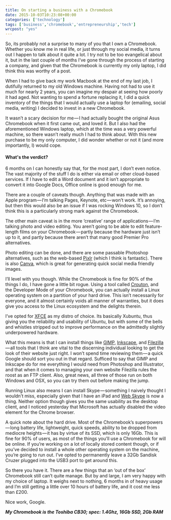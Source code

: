```yaml
---
title: On starting a business with a Chromebook
date: 2015-10-03T10:23:08+00:00
categories: ['technology']
tags: ['business','chromebook','entrepreneurship','tech']
wrcpost: "yes"
---
```

So, its probably not a surprise to many of you that I own a Chromebook. Whether you know me in real life, or just through my social media, it turns out I happen to talk about it quite a lot. I try not to be too evangelical about it, but in the last couple of months I’ve gone through the process of starting a company, and given that the Chromebook is currently my only laptop, I did think this was worthy of a post.

When I had to give back my work Macbook at the end of my last job, I dutifully returned to my old Windows machine. Having not had to use it much for nearly 2 years, you can imagine my despair at seeing how poorly it had aged. Not wanting to spend a fortune replacing it, I did a quick inventory of the things that I would actually use a laptop for (emailing, social media, writing) I decided to invest in a new Chromebook.

It wasn’t a scary decision for me — I had actually bought the original Asus Chromebook when it first came out, and loved it. But I also had the aforementioned Windows laptop, which at the time was a very powerful machine, so there wasn’t really much I had to think about. With this new purchase to be my only computer, I did wonder whether or not it (and more importantly, I) would cope.

#### What's the verdict?

6 months on I can honestly say that, for the most part, I don’t even notice. The vast majority of the stuff I do is either via email or other cloud-based services. If I have to edit a Word document and it isn’t appropriate to convert it into Google Docs, Office online is good enough for me.

There are a couple of caveats though. Anything that was made with an Apple program — I’m talking Pages, Keynote, etc — won’t work. It’s annoying, but then this would also be an issue if I was rocking Windows 10, so I don’t think this is a particularly strong mark against the Chromebook.

The other main caveat is in the more ‘creative’ range of applications — I’m talking photo and video editing. You aren’t going to be able to edit feature-length films on your Chromebook — partly because the hardware just isn’t up to it, and partly because there aren’t that many good Premier Pro alternatives.

Photo editing can be done, and there are some passable Photoshop alternatives, such as the web-based [Pixlr](https://pixlr.com/editor/) (which I think is fantastic). There is also [Canva](https://www.canva.com/), which is great for generating quick social media friendly images.

I’ll level with you though. While the Chromebook is fine for 90% of the things I do, I have gone a little bit rogue. Using a tool called [Crouton](http://www.howtogeek.com/162120/how-to-install-ubuntu-linux-on-your-chromebook-with-crouton/), and the Developer Mode of your Chromebook, you can actually install a Linux operating system on a partition of your hard drive. This isn’t necessarily for everyone, and it almost certainly voids all manner of warranties, but it does give you access to the Linux ecosystem and the delights therein.

I’ve opted for [XFCE](http://www.xfce.org/) as my distro of choice. Its basically Xubuntu, thus giving you the reliability and usability of Ubuntu, but with some of the bells and whistles stripped out to improve performance on the admittedly slightly underpowered hardware.

What this means is that I can install things like [GIMP](http://www.gimp.org/), [Inkscape](https://inkscape.org/en/), and [Filezilla](https://filezilla-project.org/) — all tools that I think are vital to the discerning individual looking to get the look of their website just right. I won’t spend time reviewing them — a quick Google should sort you out in that regard. Sufficed to say that GIMP and Inkscape do for me everything I would need from Photoshop and Illustrator, and that when it comes to managing your own website Filezilla rules the roost as an FTP client. Also, great news, all three of those run on both Windows and OSX, so you can try them out before making the jump.

Running Linux also means I can install Skype — something I naively thought I wouldn’t miss, especially given that I have an iPad and [Web Skype](https://web.skype.com/en/) is now a thing. Neither option though gives you the same usability as the desktop client, and I noticed yesterday that Microsoft has actually disabled the video element for the Chrome browser.

A quick note about the hard drive. Most of the Chromebook’s superpowers — long battery life, lightweight, quick speeds, ability to be dropped from mediocre heights — it has by virtue of its SSD, which is only 16Gb. This is fine for 90% of users, as most of the things you’ll use a Chromebook for will be online. If you’re working on a lot of locally stored content though, or if you’ve decided to install a whole other operating system on the machine, you’re going to run out. I’ve opted to permanently leave a 32Gb Sandisk Cruzer plugged into the USB3 port to get around this.

So there you have it. There are a few things that an ‘out of the box’ Chromebook still can’t quite manage. But by and large, I am very happy with my choice of laptop. It weighs next to nothing, 6 months in of heavy usage and I’m still getting a little over 10 hours of battery life, and it cost me less than £200.

Nice work, Google.

***My Chromebook is the Toshiba CB30; spec: 1.4Ghz, 16Gb SSD, 2Gb RAM***